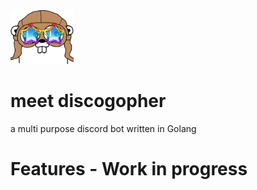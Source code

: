 <img src="pictures/discogopher.png" width="20%">

# meet discogopher
a multi purpose discord bot written in Golang

# Features - Work in progress